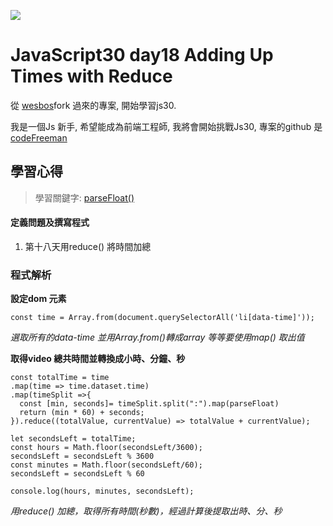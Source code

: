 ![](https://javascript30.com/images/JS3-social-share.png)

# JavaScript30 day18 Adding Up Times with Reduce

從 [wesbos](https://github.com/wesbos/JavaScript30)fork 過來的專案, 開始學習js30.

我是一個Js 新手, 希望能成為前端工程師, 我將會開始挑戰Js30, 專案的github 是 [codeFreeman](https://github.com/codeFreeman/JavaScript30)

## 學習心得

> 學習關鍵字: [parseFloat()](https://developer.mozilla.org/en-US/docs/Web/JavaScript/Reference/Global_Objects/parseFloat)

#### 定義問題及撰寫程式

1. 第十八天用reduce() 將時間加總

### 程式解析

**設定dom 元素**

    const time = Array.from(document.querySelectorAll('li[data-time]'));

*選取所有的data-time 並用Array.from()轉成array 等等要使用map() 取出值*

**取得video 總共時間並轉換成小時、分鐘、秒**

    const totalTime = time
    .map(time => time.dataset.time)
    .map(timeSplit =>{
      const [min, seconds]= timeSplit.split(":").map(parseFloat)
      return (min * 60) + seconds;
    }).reduce((totalValue, currentValue) => totalValue + currentValue);

    let secondsLeft = totalTime;
    const hours = Math.floor(secondsLeft/3600);
    secondsLeft = secondsLeft % 3600
    const minutes = Math.floor(secondsLeft/60);
    secondsLeft = secondsLeft % 60

    console.log(hours, minutes, secondsLeft);

*用reduce() 加總，取得所有時間(秒數)，經過計算後提取出時、分、秒*
